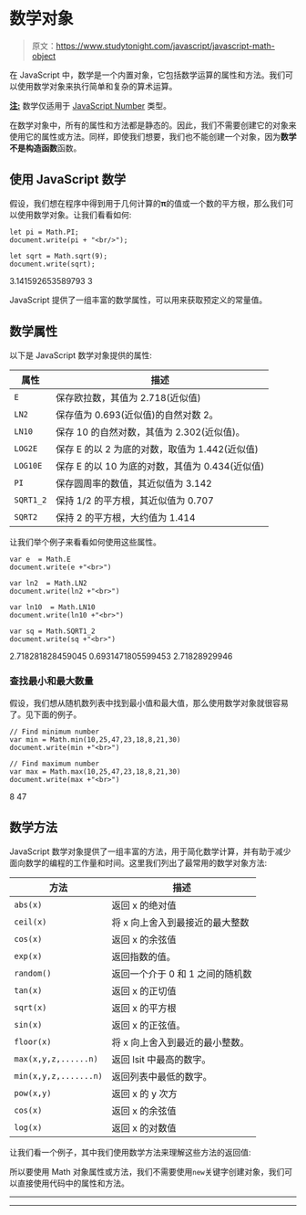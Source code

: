 # 数学对象

> 原文：<https://www.studytonight.com/javascript/javascript-math-object>

在 JavaScript 中，数学是一个内置对象，它包括数学运算的属性和方法。我们可以使用数学对象来执行简单和复杂的算术运算。

<u>**注:**</u> 数学仅适用于 [JavaScript Number](https://www.studytonight.com/javascript/javascript-number-object) 类型。

在数学对象中，所有的属性和方法都是静态的。因此，我们不需要创建它的对象来使用它的属性或方法。同样，即使我们想要，我们也不能创建一个对象，因为**数学不是构造函数**函数。

## 使用 JavaScript 数学

假设，我们想在程序中得到用于几何计算的**π**的值或一个数的平方根，那么我们可以使用数学对象。让我们看看如何:

```
let pi = Math.PI;
document.write(pi + "<br/>");

let sqrt = Math.sqrt(9);
document.write(sqrt);
```

3.141592653589793
3

JavaScript 提供了一组丰富的数学属性，可以用来获取预定义的常量值。

## 数学属性

以下是 JavaScript 数学对象提供的属性:

| **属性** | **描述** |
| --- | --- |
| `E` | 保存欧拉数，其值为 2.718(近似值) |
| `LN2` | 保存值为 0.693(近似值)的自然对数 2。 |
| `LN10` | 保存 10 的自然对数，其值为 2.302(近似值)。 |
| `LOG2E` | 保存 E 的以 2 为底的对数，取值为 1.442(近似值) |
| `LOG10E` | 保存 E 的以 10 为底的对数，其值为 0.434(近似值) |
| `PI` | 保存圆周率的数值，其近似值为 3.142 |
| `SQRT1_2` | 保持 1/2 的平方根，其近似值为 0.707 |
| `SQRT2` | 保持 2 的平方根，大约值为 1.414 |

让我们举个例子来看看如何使用这些属性。

```
var e  = Math.E
document.write(e +"<br>")

var ln2  = Math.LN2
document.write(ln2 +"<br>")

var ln10  = Math.LN10
document.write(ln10 +"<br>")

var sq = Math.SQRT1_2
document.write(sq +"<br>")
```

2.718281828459045
0.6931471805599453
2.71828929946

### 查找最小和最大数量

假设，我们想从随机数列表中找到最小值和最大值，那么使用数学对象就很容易了。见下面的例子。

```
// Find minimum number
var min = Math.min(10,25,47,23,18,8,21,30)
document.write(min +"<br>")

// Find maximum number
var max = Math.max(10,25,47,23,18,8,21,30)
document.write(max +"<br>") 
```

8
47

## 数学方法

JavaScript 数学对象提供了一组丰富的方法，用于简化数学计算，并有助于减少面向数学的编程的工作量和时间。这里我们列出了最常用的数学对象方法:

| **方法** | **描述** |
| --- | --- |
| `abs(x)` | 返回 x 的绝对值 |
| `ceil(x)` | 将 x 向上舍入到最接近的最大整数 |
| `cos(x)` | 返回 x 的余弦值 |
| `exp(x)` | 返回指数的值。 |
| `random()` | 返回一个介于 0 和 1 之间的随机数 |
| `tan(x)` | 返回 x 的正切值 |
| `sqrt(x)` | 返回 x 的平方根 |
| `sin(x)` | 返回 x 的正弦值。 |
| `floor(x)` | 将 x 向上舍入到最近的最小整数。 |
| `max(x,y,z,......n)` | 返回 lsit 中最高的数字。 |
| `min(x,y,z,.......n)` | 返回列表中最低的数字。 |
| `pow(x,y)` | 返回 x 的 y 次方 |
| `cos(x)` | 返回 x 的余弦值 |
| `log(x)` | 返回 x 的对数值 |

让我们看一个例子，其中我们使用数学方法来理解这些方法的返回值:

所以要使用 Math 对象属性或方法，我们不需要使用`new`关键字创建对象，我们可以直接使用代码中的属性和方法。

* * *

* * *